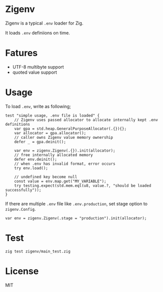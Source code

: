 # Zigenv

Zigenv is a typical `.env` loader for Zig.

It loads `.env` definiions on time.

# Fatures

- UTF-8 multibyte support
- quoted value support

# Usage

To load `.env`, write as following;

```zig
test "simple usage, .env file is loaded" {
    // Zigenv uses passed allocator to allocate internally kept .env definitions
    var gpa = std.heap.GeneralPurposeAllocator(.{}){};
    var allocator = gpa.allocator();
    // caller owns Zigenv value memory ownership
    defer _ = gpa.deinit();

    var env = zigenv.Zigenv(.{}).init(allocator);
    // free internally allocated memory
    defer env.deinit();
    // when .env has invalid format, error occurs
    try env.load();

    // undefined key become null
    const value = env.map.get("MY_VARIABLE");
    try testing.expect(std.mem.eql(u8, value.?, "should be loaded successfully"));
}
```

If there are multiple `.env` file like `.env.production`, set stage option to `zigenv.Config`.

```zig
var env = zigenv.Zigenv(.stage = "production").init(allocator);
```

# Test

```
zig test zigenv/main_test.zig
```

# License

MIT
